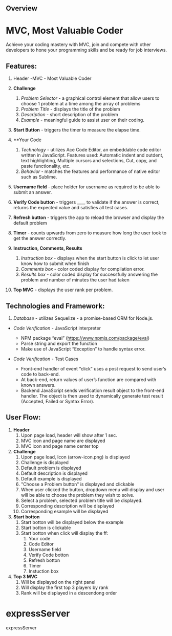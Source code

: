 ## Overview

# MVC, Most Valuable Coder

Achieve your coding mastery with MVC, join and compete with other developers to hone your programming skills and be ready for job interviews.

##  Features:

1. Header -MVC - Most Valuable Coder

1. **Challenge**
	1. _Problem Selector_ - a graphical control element that allow users to choose 1 problem at a time among the array of problems
	1. _Problem Title_ - displays the title of the problem
	1. _Description_ - short description of the problem
	1. _Example_ - meaningful guide to assist user on their coding.

1. **Start Button** - triggers the timer to measure the elapse time.

1. **Your Code
	1. _Technology_ - utilizes Ace Code Editor, an embeddable code editor written in JavaScript.  Features used: Automatic indent and outdent, text highlighting, Multiple cursors and selections, Cut, copy, and paste functionality, etc.
	1. _Behavior_ - matches the features and performance of native editor such as Sublime.

1. **Username field** - place holder for username as required to be able to submit an answer.
1. **Verify Code button** - triggers ____ to validate if the answer is correct, returns the expected value and satisfies all test cases.
1. **Refresh button** - triggers the app to reload the browser and display the default problem
1. **Timer** - counts upwards from zero to measure how long the user took to get the answer correctly.
1. **Instruction, Comments, Results**
	1. _Instruction box_ - displays when the start button is click to let user know how to submit when finish
	1. _Comments box_ - color coded display for compilation error.
	1. _Results box_ - color coded display for successfully answering the problem and number of minutes the user had taken
1. **Top MVC** - displays the user rank per problem.



##  Technologies and Framework:
1. _Database_ - utilizes Sequelize - a promise-based ORM for Node.js.



* _Code Verification_ - JavaScript interpreter
	* NPM package “eval” (https://www.npmjs.com/package/eval) 
	* Parse string and export the function
	* Make use of JavaScript “Exception” to handle syntax error.

* _Code Verification_ - Test Cases
	* Front-end handler of event “click” uses a post request to send user’s code to back-end.
	* At back-end, return values of user’s function are compared with known answers.
	* Backend JavaScript sends verification result object to the front-end handler. The object is then used to dynamically generate test result (Accepted, Failed or Syntax Error).



##  User Flow:
1. **Header**
	1. Upon page load, header will show after 1 sec.
	2. MVC icon and page name are displayed
	3. MVC icon and page name center top
1. **Challenge**
	1. Upon page load, Icon (arrow-icon.png) is displayed 
	2. Challenge is displayed
	3. Default problem is displayed
	4. Default description is displayed
	5. Default example is displayed
	6. "Choose a Problem button" is displayed and clickable
	7. When user clicked the button, dropdown menu will display and user will be able to choose the problem they wish to solve.
	8. Select a problem, selected problem title will be displayed.
	9. Corresponding description will be displayed
	10. Corresponding esample will be displayed
1. **Start botton**
	1. Start botton will be displayed below the example 
	2. Start botton is clickable
	3. Start botton when click will display the ff:
		1. Your code 
		1. Code Editor
		1. Username field
		1. Verify Code botton
		1. Refresh botton
		1. Timer
		1. Instuction box
1. **Top 3 MVC** 
	1. Will be displayed on the right panel
	2. Will display the first top 3 players by rank
	3. Rank will be displayed in a descendong order
















# expressServer
expressServer
